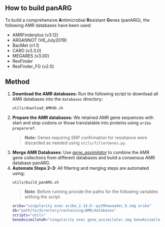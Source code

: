 ## How to build panARG
To build a comprehensive **A**ntimicrobial **R**esistant **G**enes (panARG), the following AMR databases have been used:
  - AMRFinderplus (v3.12)
  - ARGANNOT (V6_July2019)
  - BacMet (v1.1)
  - CARD (v3.3.0)
  - MEGARES (v3.00)
  - ResFinder
  - ResFinder_FG (v2.0)

## Method
1. **Download the AMR databases:**
   Run the following script to download all AMR databases into the `databases` directory:  
   ```bash
   utils/download_AMRdb.sh
2. **Prepare the AMR databases:**
   We retained AMR gene sequences with start and stop codons or those translatable into proteins using `ariba prepareref`.
   > **Note:** Genes requiring SNP confirmation for resistance were discarded as needed using `utils/filterGenes.py`.
3. **Merge AMR Databases:**
   Use [*gene_assimilator*](https://github.com/genomicepidemiology/gene_assimilator) to combine the AMR gene collections from different databases and build a consensus AMR database panARG.
4. **Automate Steps 2–3:**
   All filtering and merging steps are automated using:
   ```bash
   utils/build_panARG.sh
   ```
   > **Note**: Before running provide the paths for the following variables withing the script
   ```bash
   ariba="singularity exec ariba_2.14.6--py39heaaa4ec_6.img ariba"
   db="path/to/directory/containing/AMR/databases" 
   scripts="utils"
   GeneAssimilatoR="singularity exec gene_assimilator.img GeneAssimilatoR.R"
